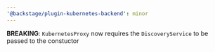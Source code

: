 ```yaml
---
'@backstage/plugin-kubernetes-backend': minor
---
```


**BREAKING**: `KubernetesProxy` now requires the `DiscoveryService` to be passed to the constuctor
